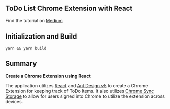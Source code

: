 ## ToDo List Chrome Extension with React

Find the tutorial on [Medium](www.medium.com/alexasik)

## Initialization and Build

`yarn && yarn build`

## Summary

**Create a Chrome Extension using React**

The application utilizes [React](https://react.dev/) and [Ant Design v5](https://ant.design/) to create a Chrome Extension for keeping track of ToDo Items. It also utilizes [Chrome Sync Storage](https://ant.design/) to allow for users signed into Chrome to utilize the extension across devices.
